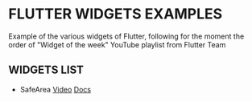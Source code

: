# FLUTTER WIDGETS EXAMPLES

Example of the various widgets of Flutter, following for the moment the order of "Widget of the week" YouTube playlist from Flutter Team

## WIDGETS LIST

*  SafeArea [Video](https://www.youtube.com/watch?v=lkF0TQJO0bA) [Docs](https://api.flutter.dev/flutter/widgets/SafeArea-class.html)